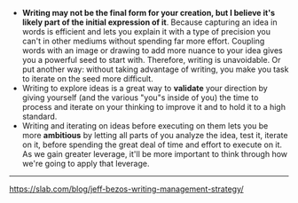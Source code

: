 - **Writing may not be the final form for your creation, but I believe it's likely part of the initial expression of it**. Because capturing an idea in words is efficient and lets you explain it with a type of precision you can't in other mediums without spending far more effort. Coupling words with an image or drawing to add more nuance to your idea gives you a powerful seed to start with. Therefore, writing is unavoidable. Or put another way: without taking advantage of writing, you make you task to iterate on the seed more difficult.
- Writing to explore ideas is a great way to **validate** your direction by giving yourself (and the various "you"s inside of you) the time to process and iterate on your thinking to improve it and to hold it to a high standard.
- Writing and iterating on ideas before executing on them lets you be more **ambitious** by letting all parts of you analyze the idea, test it, iterate on it, before spending the great deal of time and effort to execute on it. As we gain greater leverage, it'll be more important to think through how we're going to apply that leverage.

---

https://slab.com/blog/jeff-bezos-writing-management-strategy/